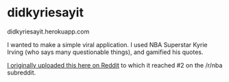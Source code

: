 # didkyriesayit

didkyriesayit.herokuapp.com

I wanted to make a simple viral application. I used NBA Superstar Kyrie Irving (who says many questionable things), and gamified his quotes.

[I originally uploaded this here on Reddit](https://www.reddit.com/r/nba/comments/c8p4d9/oc_did_kyrie_say_it_a_simple_quiz_to_see_if_you/)
to which it reached #2 on the /r/nba subreddit.
